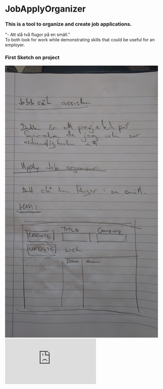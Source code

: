 # JobApplyOrganizer
### This is a tool to organize and create job applications.

"- Att slå två flugor på en smäll." </br>
To both look for work while demonstrating skills that could be useful for an employer.

### First Sketch on project
![Skiss](Pictures/20241003_100144.JPG)
</br>
![UML](https://github.com/KarlqvistLars/JobApplyOrganizer/blob/main/UML/UML_JobApplyOrganizer_20241003.pdf)
